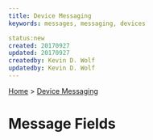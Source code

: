 ```yaml
---
title: Device Messaging
keywords: messages, messaging, devices

status:new
created: 20170927
updated: 20170927
createdby: Kevin D. Wolf
updatedby: Kevin D. Wolf
---
```

[Home](../Index.md) > [Device Messaging](Index.md)

# Message Fields

